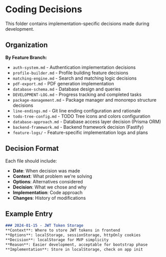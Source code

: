 # Coding Decisions

This folder contains implementation-specific decisions made during development.

## Organization

**By Feature Branch:**
- `auth-system.md` - Authentication implementation decisions
- `profile-builder.md` - Profile building feature decisions
- `matching-engine.md` - Search and matching logic decisions
- `pdf-export.md` - PDF generation implementation
- `database-schema.md` - Database design and queries
- `DEVELOPMENT-LOG.md` - Progress tracking and completed tasks
- `package-management.md` - Package manager and monorepo structure decisions
- `line-endings.md` - Git line ending configuration and rationale
- `todo-tree-config.md` - TODO Tree icons and colors configuration
- `database-approach.md` - Database access layer decision (Prisma ORM)
- `backend-framework.md` - Backend framework decision (Fastify)
- `feature-logs/` - Feature-specific implementation logs and plans

## Decision Format

Each file should include:
- **Date**: When decision was made
- **Context**: What problem we're solving
- **Options**: Alternatives considered
- **Decision**: What we chose and why
- **Implementation**: Code approach
- **Changes**: History of modifications

## Example Entry

```markdown
### 2024-01-15 - JWT Token Storage
**Context**: Where to store JWT tokens in frontend
**Options**: localStorage, sessionStorage, httpOnly cookies
**Decision**: localStorage for MVP simplicity
**Reason**: Easier development, acceptable for bootstrap phase
**Implementation**: Store in localStorage, check on app init
```